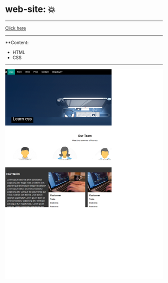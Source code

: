 # web-site: :collision:
***
[Click here](https://raghadshamala.github.io/web-site/)
***
**Content:
- HTML
- CSS
 ***
 ![](img/screenshot--2021.10.26-20_14_43.png)
